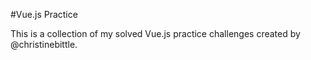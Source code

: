 #Vue.js Practice

This is a collection of my solved Vue.js practice challenges created by @christinebittle.

